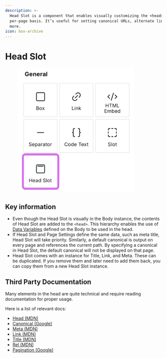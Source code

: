 ```yaml
---
description: >-
  Head Slot is a component that enables visually customizing the <head> on a
  per-page basis. It’s useful for setting canonical URLs, alternate links, and
  more.
icon: box-archive
---
```


# Head Slot

<figure><img src="../../.gitbook/assets/headslot.png" alt="Head Slot" width="375"><figcaption></figcaption></figure>



## Key information

* Even though the Head Slot is visually in the Body instance, the contents of Head Slot are added to the `<head>`. This hierarchy enables the use of [Data Variables](../foundations/variables.md) defined on the Body to be used in the head.
* If Head Slot and Page Settings define the same data, such as meta title, Head Slot will take priority. Similarly, a default canonical is output on every page and references the current path. By specifying a canonical in Head Slot, the default canonical will not be displayed on that page.
* Head Slot comes with an instance for Title, Link, and Meta. These can be duplicated. If you remove them and later need to add them back, you can copy them from a new Head Slot instance.

## Third Party Documentation

Many elements in the head are quite technical and require reading documentation for proper usage.&#x20;

Here is a list of relevant docs:

* [Head (MDN)](https://developer.mozilla.org/en-US/docs/Web/HTML/Element/head)
* [Canonical (Google)](https://developers.google.com/search/docs/crawling-indexing/canonicalization)
* [Meta (MDN)](https://developer.mozilla.org/en-US/docs/Web/HTML/Element/meta)
* [Link (MDN)](https://developer.mozilla.org/en-US/docs/Web/HTML/Element/link)
* [Title (MDN)](https://developer.mozilla.org/en-US/docs/Web/HTML/Element/title)
* [Rel (MDN)](https://developer.mozilla.org/en-US/docs/Web/HTML/Attributes/rel)
* [Pagination (Google)](https://developers.google.com/search/docs/specialty/ecommerce/pagination-and-incremental-page-loading)
